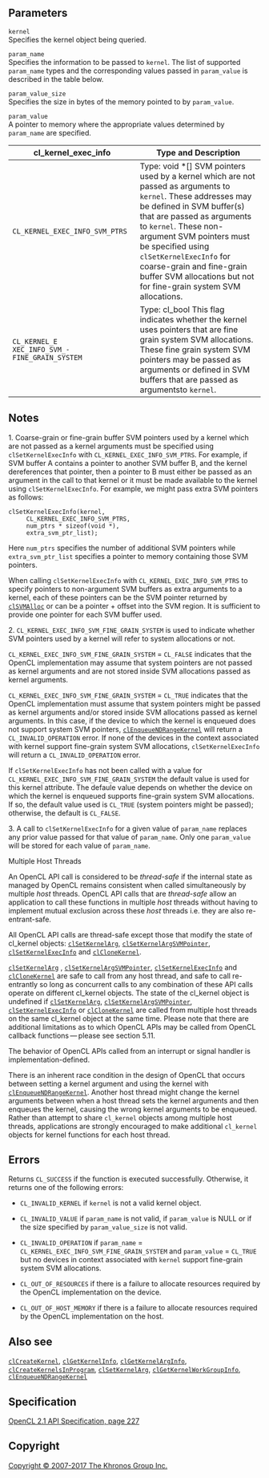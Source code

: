 
## Parameters

`kernel`  
Specifies the kernel object being queried.

`param_name`  
Specifies the information to be passed to `kernel`. The list of
supported `param_name` types and the corresponding values passed in
`param_value` is described in the table below.

`param_value_size`  
Specifies the size in bytes of the memory pointed to by `param_value`.

`param_value`  
A pointer to memory where the appropriate values determined by
`param_name` are specified.

| cl\_kernel\_exec\_info            | Type and Description              |
| --- | --- |
|  `CL_KERNEL_EXEC_INFO_SVM_PTRS`    |  Type: void \*\[\]                   SVM pointers used by a kernel       which are not passed as arguments   to `kernel`. These addresses may    be defined in SVM buffer(s) that    are passed as arguments to          `kernel`.                           These non-argument SVM pointers     must be specified using             `clSetKernelExecInfo` for           coarse-grain and fine-grain         buffer SVM allocations but not      for fine-grain system SVM           allocations.                      |
|  `CL_KERNEL_E                        XEC_INFO_SVM_- FINE_GRAIN_SYSTEM` |  Type: cl\_bool                      This flag indicates whether the     kernel uses pointers that are       fine grain system SVM               allocations. These fine grain       system SVM pointers may be passed   as arguments or defined in SVM      buffers that are passed as          argumentsto `kernel`.             |

## Notes

1\. Coarse-grain or fine-grain buffer SVM pointers used by a kernel
which are not passed as a kernel arguments must be specified using
`clSetKernelExecInfo` with `CL_KERNEL_EXEC_INFO_SVM_PTRS`. For example,
if SVM buffer A contains a pointer to another SVM buffer B, and the
kernel dereferences that pointer, then a pointer to B must either be
passed as an argument in the call to that kernel or it must be made
available to the kernel using `clSetKernelExecInfo`. For example, we
might pass extra SVM pointers as follows:

    clSetKernelExecInfo(kernel,
         CL_KERNEL_EXEC_INFO_SVM_PTRS,
         num_ptrs * sizeof(void *),
         extra_svm_ptr_list);

Here `num_ptrs` specifies the number of additional SVM pointers while
`extra_svm_ptr_list` specifies a pointer to memory containing those SVM
pointers.

When calling `clSetKernelExecInfo` with `CL_KERNEL_EXEC_INFO_SVM_PTRS`
to specify pointers to non-argument SVM buffers as extra arguments to a
kernel, each of these pointers can be the SVM pointer returned by
[`clSVMAlloc`](clSVMAlloc.html) or can be a pointer + offset into the
SVM region. It is sufficient to provide one pointer for each SVM buffer
used.

2\. `CL_KERNEL_EXEC_INFO_SVM_FINE_GRAIN_SYSTEM` is used to indicate
whether SVM pointers used by a kernel will refer to system allocations
or not.

`CL_KERNEL_EXEC_INFO_SVM_FINE_GRAIN_SYSTEM` = `CL_FALSE` indicates that
the OpenCL implementation may assume that system pointers are not passed
as kernel arguments and are not stored inside SVM allocations passed as
kernel arguments.

`CL_KERNEL_EXEC_INFO_SVM_FINE_GRAIN_SYSTEM` = `CL_TRUE` indicates that
the OpenCL implementation must assume that system pointers might be
passed as kernel arguments and/or stored inside SVM allocations passed
as kernel arguments. In this case, if the device to which the kernel is
enqueued does not support system SVM pointers,
[`clEnqueueNDRangeKernel`](clEnqueueNDRangeKernel.html) will return a
`CL_INVALID_OPERATION` error. If none of the devices in the context
associated with kernel support fine-grain system SVM allocations,
`clSetKernelExecInfo` will return a `CL_INVALID_OPERATION` error.

If `clSetKernelExecInfo` has not been called with a value for
`CL_KERNEL_EXEC_INFO_SVM_FINE_GRAIN_SYSTEM` the default value is used
for this kernel attribute. The defaule value depends on whether the
device on which the kernel is enqueued supports fine-grain system SVM
allocations. If so, the default value used is `CL_TRUE` (system pointers
might be passed); otherwise, the default is `CL_FALSE`.

3\. A call to `clSetKernelExecInfo` for a given value of `param_name`
replaces any prior value passed for that value of `param_name`. Only one
`param_value` will be stored for each value of `param_name`.

Multiple Host Threads

An OpenCL API call is considered to be *thread-safe* if the internal
state as managed by OpenCL remains consistent when called simultaneously
by multiple *host* threads. OpenCL API calls that are *thread-safe*
allow an application to call these functions in multiple *host* threads
without having to implement mutual exclusion across these *host* threads
i.e. they are also re-entrant-safe.

All OpenCL API calls are thread-safe except those that modify the state
of cl\_kernel objects: [`clSetKernelArg`](clSetKernelArg.html),
[`clSetKernelArgSVMPointer`](clSetKernelArgSVMPointer.html),
[`clSetKernelExecInfo`](#) and [`clCloneKernel`](clCloneKernel.html).

[`clSetKernelArg`](clSetKernelArg.html) ,
[`clSetKernelArgSVMPointer`](clSetKernelArgSVMPointer.html),
[`clSetKernelExecInfo`](#) and [`clCloneKernel`](clCloneKernel.html) are
safe to call from any host thread, and safe to call re-entrantly so long
as concurrent calls to any combination of these API calls operate on
different cl\_kernel objects. The state of the cl\_kernel object is
undefined if [`clSetKernelArg`](clSetKernelArg.html),
[`clSetKernelArgSVMPointer`](clSetKernelArgSVMPointer.html),
[`clSetKernelExecInfo`](#) or [`clCloneKernel`](clCloneKernel.html) are
called from multiple host threads on the same cl\_kernel object at the
same time. Please note that there are additional limitations as to which
OpenCL APIs may be called from OpenCL callback functions — please see
section 5.11.

The behavior of OpenCL APIs called from an interrupt or signal handler
is implementation-defined.

There is an inherent race condition in the design of OpenCL that occurs
between setting a kernel argument and using the kernel with
[`clEnqueueNDRangeKernel`](clEnqueueNDRangeKernel.html). Another host
thread might change the kernel arguments between when a host thread sets
the kernel arguments and then enqueues the kernel, causing the wrong
kernel arguments to be enqueued. Rather than attempt to share
`cl_kernel` objects among multiple host threads, applications are
strongly encouraged to make additional `cl_kernel` objects for kernel
functions for each host thread.

## Errors

Returns `CL_SUCCESS` if the function is executed successfully.
Otherwise, it returns one of the following errors:

-   `CL_INVALID_KERNEL` if `kernel` is not a valid kernel object.

-   `CL_INVALID_VALUE` if `param_name` is not valid, if `param_value` is
    NULL or if the size specified by `param_value_size` is not valid.

-   `CL_INVALID_OPERATION` if `param_name` =
    `CL_KERNEL_EXEC_INFO_SVM_FINE_GRAIN_SYSTEM` and `param_value` =
    `CL_TRUE` but no devices in context associated with `kernel` support
    fine-grain system SVM allocations.

-   `CL_OUT_OF_RESOURCES` if there is a failure to allocate resources
    required by the OpenCL implementation on the device.

-   `CL_OUT_OF_HOST_MEMORY` if there is a failure to allocate resources
    required by the OpenCL implementation on the host.

## Also see

[`clCreateKernel`](clCreateKernel.html),
[`clGetKernelInfo`](clGetKernelInfo.html),
[`clGetKernelArgInfo`](clGetKernelArgInfo.html),
[`clCreateKernelsInProgram`](clCreateKernelsInProgram.html),
[`clSetKernelArg`](clSetKernelArg.html),
[`clGetKernelWorkGroupInfo`](clGetKernelWorkGroupInfo.html),
[`clEnqueueNDRangeKernel`](clEnqueueNDRangeKernel.html)

## Specification

[OpenCL 2.1 API Specification, page
227](https://www.khronos.org/registry/cl/specs/opencl-2.1.pdf#page=227)

## Copyright

[Copyright © 2007-2017 The Khronos Group Inc.](copyright.html)

